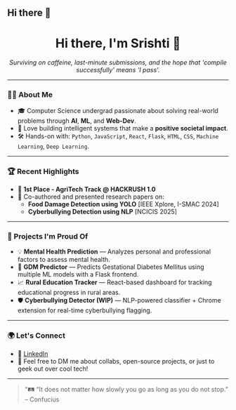 ## Hi there 👋

<!--
**srishti-chordia/srishti-chordia** is a ✨ _special_ ✨ repository because its `README.md` (this file) appears on your GitHub profile.

Here are some ideas to get you started:

- 🔭 I’m currently working on ...
- 🌱 I’m currently learning ...
- 👯 I’m looking to collaborate on ...
- 🤔 I’m looking for help with ...
- 💬 Ask me about ...
- 📫 How to reach me: ...
- 😄 Pronouns: ...
- ⚡ Fun fact: ...
-->
<h1 align="center">Hi there, I'm Srishti 👋</h1>

<p align="center">
  <i>Surviving on caffeine, last-minute submissions, and the hope that 'compile successfully' means 'I pass'.</i>
</p>

---

### 👩‍💻 About Me

- 🎓 Computer Science undergrad passionate about solving real-world problems through **AI**, **ML**, and **Web-Dev**.
- 🧠 Love building intelligent systems that make a **positive societal impact**.
- 🛠️ Hands-on with: `Python`, `JavaScript`, `React`, `Flask`, `HTML`, `CSS`, `Machine Learning`, `Deep Learning`.

---

### 🏆 Recent Highlights

- 🥇 **1st Place - AgriTech Track @ HACKRUSH 1.0**
- 📄 Co-authored and presented research papers on:
  - **Food Damage Detection using YOLO** [IEEE Xplore, I-SMAC 2024]
  - **Cyberbullying Detection using NLP** [NCICIS 2025]

---

### 🚀 Projects I'm Proud Of

- 💡 **Mental Health Prediction** — Analyzes personal and professional factors to assess mental health.
- 🧪 **GDM Predictor** — Predicts Gestational Diabetes Mellitus using multiple ML models with a Flask frontend.
- 📈 **Rural Education Tracker** — React-based dashboard for tracking educational progress in rural areas.
- 🛡️ **Cyberbullying Detector (WIP)** — NLP-powered classifier + Chrome extension for real-time cyberbullying flagging.

---

### 🌍 Let's Connect

- 💼 [LinkedIn](https://www.linkedin.com/in/srishti-chordia-150203246/)
- 💬 Feel free to DM me about collabs, open-source projects, or just to geek out over cool tech!

---

> “🛤️ “It does not matter how slowly you go as long as you do not stop.” – Confucius
